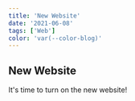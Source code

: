 ```yaml
---
title: 'New Website'
date: '2021-06-08'
tags: ['Web']
color: 'var(--color-blog)'
---
```


## New Website

It's time to turn on the new website! 